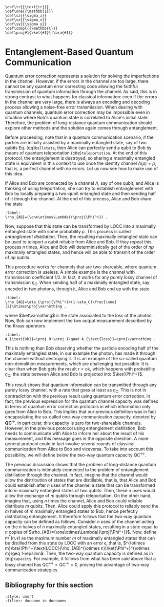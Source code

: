 ```{math}
\def\tr{{\text{tr}}}
\def\one{{\mathbb{1}}}
\def\sz{{\sigma_z}}
\def\sx{{\sigma_x}}
\def\sy{{\sigma_y}}
\def\compl{{\mathbb{C}}}
\def\proj#1{\ket{#1}\!\bra{#1}}
```

# Entanglement-Based Quantum Communication

Quantum error correction represents a solution for solving the
imperfections in the channel. However, if the errors in the
channel are too large, there cannot be any quantum error
correcting code allowing the faithful transmission of quantum
information through the channel. As said, this is in strong contrast to what
happens for classical information: even if the errors in the
channel are very large, there is always an encoding and decoding
process allowing a noise-free error transmission. When dealing with quantum channels, quantum
error correction may be impossible even in situation where Bob's
quantum state is correlated to Alice's initial state. Therefore, the problem of long-distance quantum communication should explore other methods and the solution again comes through entanglement.

Before proceeding, note that in a quantum communication scenario, if the parties are initially assisted by a maximally entangled state, say of two qubits Eq. {eq}`bellstate`, then Alice can perfectly send a qubit to Bob by means of quantum teleportation {cite}`teleportation`. At the end of this protocol, the entanglement is destroyed, so sharing a maximally entangled state is equivalent in this context to use once the identity channel $\Lambda(\rho)=\rho$, that is, a perfect channel with no errors. Let us now see how to make use of this idea.

If Alice and Bob are connected by a channel $\Lambda$, say of one qubit, and Alice is thinking of using teleportation, she can try to establish entanglement with Bob by locally preparing a two-qubit entangled state and then sending half of it through the channel. At the end of this process, Alice and Bob share the state

```{math}
:label:
\rho_{AB}=(\one\otimes\Lambda)(\proj{\Phi^+}) .
```

Now, suppose that this state can be transformed by LOCC into a maximally entangled state with some probability $p$. This process is called *entanglement distillation*. Then, the resulting maximally entangled state can be used to teleport a qubit reliable from Alice and Bob. If they repeat this process $n$ times, Alice and Bob will deterministically get of the order of $np$ maximally entangled states, and hence will be able to transmit of the order of $np$ qubits.

This procedure works for channels that are two-shareable, where quantum error correction is useless. A simple example is the channel with transmission coefficient $1/2$. In fact, it works for any purely lossy channel of transmission $\eta_C$. When sending half of a maximally entangled state, say encoded in two photons, through it, Alice and Bob end up with the state

```{math}
:label:
\rho_{AB}=\eta_C\proj{\Phi^+}+(1-\eta_C)\frac{\one}{2}\otimes\proj\varnothing ,
```

where $\ket\varnothing$ is the state associated to the loss of the photon. Now, Bob can now implement the two output measurement described by the Kraus operators

```{math}
:label:
A_{\text{ok}}=\proj 0+\proj 1\quad A_{\text{loss}}=\proj\varnothing .
```

This is nothing than Bob observing whether the particle encoding half of the maximally entangled state, in our example the photon, has made it through the channel without destroying it. It is an example of the so-called quantum non-demolition measurements, which are challenging but possible.  It is clear than when Bob gets the result $r=\text{ok}$, which happens with probability $\eta_C$, the state between Alice and Bob is projected into $\ket{\Phi^+}$. 
 
 This result shows that quantum information can be transmitted through any purely lossy channel, with a rate that goes at least as $\eta_C$. This is not in contradiction with the previous result using quantum error correction. In fact, the previous expression for the quantum channel capacity was defined in terms of quantum error correction protocols in which information only goes from Alice to Bob. This implies that our previous definition was in fact encapsulating the so-called one-way communication capacity, denoted by $\textbf{QC}^\rightarrow$. In particular, this capacity is zero for two-shareable channels. However, in the previous protocol using entanglement distillation, Bob needs to communicate with Alice to inform her about the result of his measurement, and this message goes in the opposite direction. A more general protocol could in fact involve several rounds of classical communication from Alice to Bob and viceversa. To take into account this possibility, we will define below the two-way quantum capacity $\text{QC}^\leftrightarrow$. 
 
The previous discussion shows that the problem of long-distance quantum communication is intimately connected to the problem of entanglement distillation through the channel. In fact, imagine that the channel would allow the distribution of states that are distillable, that is, that Alice and Bob could establish after $n$ uses of the channel a state that can be transformed into $m$ maximally entangled states of two qubits. Then, these $n$ uses would allow the exchange of $m$ qubits through teleportation. On the other hand, imagine that,  using $n$ times the channel, Alice and Bob could reliable distribute $m$ qubits. Then, Alice could apply this protocol to reliably send the $m$ halves of $m$ maximally entangled states to Bob, hence perfectly distributing entanglement.
It therefore follows that the two-way quantum capacity can be defined as follows. Consider $n$ uses of the channel acting on the $n$ halves of $n$ maximally entangled states, resulting in a state equal to $n$ copies of $\rho_{AB}=(\one\otimes\Lambda)(\proj{\Phi^+})$. Now, define $m^*(n,\epsilon)$ as the maximum number $m$ of maximally entangled states that can be distilled from this state by LOCC with an error $\epsilon$, that is, $^{\otimes m}\bra{\Phi^+}\text{LOCC}(\rho_{AB}^{\otimes n})\ket{\Phi^+}^{\otimes m}\geq 1-\epsilon$. Then, the two-way quantum capacity is defined as in {eq}`capacity`. For example, it follows from what has been said above that a lossy channel has $\text{QC}^\leftrightarrow>\text{QC}^\rightarrow=0$, proving the advantage of two-way communication strategies.

## Bibliography for this section
```{bibliography}
:style: unsrt
:filter: docname in docnames
```


